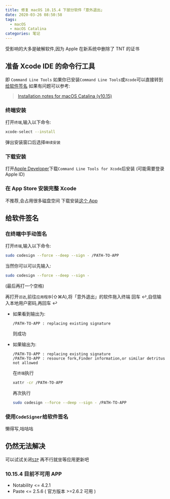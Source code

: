 ```yaml
---
title: 修复 macOS 10.15.4 下部分软件「意外退出」
date: 2020-03-26 08:50:58
tags:
  - macOS
  - macOS Catalina
categories: 笔记
---
```


受影响的大多是破解软件,因为 Apple 在新系统中删除了 TNT 的证书

<!-- more -->

## 准备 Xcode IDE 的命令行工具

即 `Command Line Tools`
如果你已安装`Command Line Tools`或`Xcode`可以直接转到[给软件签名](#给软件签名)
如果有问题可以参考:

> [Installation notes for macOS Catalina (v10.15)](https://github.com/nodejs/node-gyp/blob/master/macOS_Catalina.md)

### 终端安装

打开`终端`,输入以下命令:

```sh
xcode-select --install
```

弹出安装窗口后选择`继续安装`

### 下载安装

打开[Apple Developer](https://developer.apple.com/download/more/)下载`Command Line Tools for Xcode`后安装
(可能需要登录 Apple ID)

### 在 App Store 安装完整 Xcode

不推荐,会占用很多磁盘空间
下载安装[这个 App](https://apps.apple.com/cn/app/xcode/id497799835)

## 给软件签名

### 在终端中手动签名

打开`终端`,输入以下命令:

```sh
sudo codesign --force --deep --sign - /PATH-TO-APP
```

当然你可以可以先输入:

```sh
sudo codesign --force --deep --sign -
```

(最后再打一个空格)

再打开`访达`,前往`应用程序`(⇧⌘A),将「意外退出」的软件拖入终端
回车 ↩,自信输入本地用户密码,再回车 ↩

- 如果看到输出为:

  ```text
  /PATH-TO-APP : replacing existing signature
  ```

  则成功

- 如果输出为:

  ```text
  /PATH-TO-APP : replacing existing signature
  /PATH-TO-APP : resource fork,Finder information,or similar detritus not allowed
  ```

  在`终端`执行

  ```sh
  xattr -cr /PATH-TO-APP
  ```

  再次执行

  ```sh
  sudo codesign --force --deep --sign - /PATH-TO-APP
  ```

### 使用`CodeSigner`给软件签名

懒得写,咕咕咕

## 仍然无法解决

可以试试关闭[`SIP`](https://en.wikipedia.org/wiki/System_Integrity_Protection)
再不行就坐等应用更新吧

### 10.15.4 目前不可用 APP

- Notability <= 4.2.1
- Paste <= 2.5.6 ( 官方版本 >=2.6.2 可用 )
